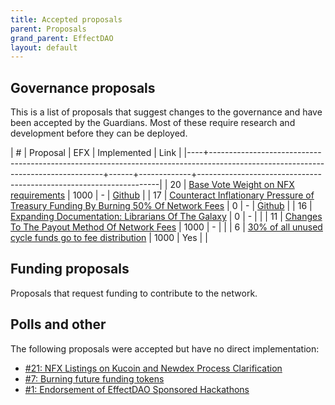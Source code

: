 ```yaml
---
title: Accepted proposals
parent: Proposals
grand_parent: EffectDAO
layout: default
---
```


## Governance proposals

This is a list of proposals that suggest changes to the governance and have been
accepted by the Guardians. Most of these require research and development before
they can be deployed.

|  # | Proposal                                                                                                                        |  EFX | Implemented | Link                                                               |
|----+---------------------------------------------------------------------------------------------------------------------------------+------+-------------+--------------------------------------------------------------------|
| 20 | [Base Vote Weight on NFX requirements](https://dashboard.effect.ai/proposals/20)                                                | 1000 | -           | [Github](https://github.com/effectai/effect-network-eos/issues/49) |
| 17 | [Counteract Inflationary Pressure of Treasury Funding By Burning 50% Of Network Fees](https://dashboard.effect.ai/proposals/17) |    0 | -           | [Github](https://github.com/effectai/effect-network-eos/issues/48) |
| 16 | [Expanding Documentation: Librarians Of The Galaxy](https://dashboard.effect.ai/proposals/16)                                   |    0 | -           |                                                                    |
| 11 | [Changes To The Payout Method Of Network Fees](https://dashboard.effect.ai/proposals/11)                                        | 1000 | -           |                                                                    |
|  6 | [30% of all unused cycle funds go to fee distribution](https://dashboard.effect.ai/proposals/6)                                 | 1000 | Yes         |                                                                    |

## Funding proposals

Proposals that request funding to contribute to the network.

## Polls and other

The following proposals were accepted but have no direct implementation:

- [#21: NFX Listings on Kucoin and Newdex Process Clarification](https://dashboard.effect.ai/proposals/21)
- [#7: Burning future funding tokens](https://dashboard.effect.ai/proposals/7)
- [#1: Endorsement of EffectDAO Sponsored Hackathons](https://dashboard.effect.ai/proposals/1)

